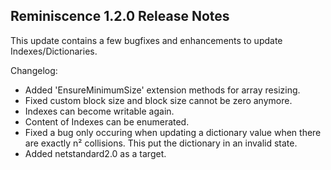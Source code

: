 Reminiscence 1.2.0 Release Notes
--------------------------------

This update contains a few bugfixes and enhancements to update Indexes/Dictionaries.

Changelog:

- Added 'EnsureMinimumSize' extension methods for array resizing.
- Fixed custom block size and block size cannot be zero anymore.
- Indexes can become writable again.
- Content of Indexes can be enumerated.
- Fixed a bug only occuring when updating a dictionary value when there are exactly n² collisions. This put the dictionary in an invalid state.
- Added netstandard2.0 as a target.